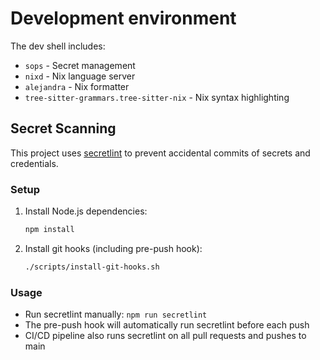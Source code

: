 # Development environment

The dev shell includes:
- `sops` - Secret management
- `nixd` - Nix language server
- `alejandra` - Nix formatter
- `tree-sitter-grammars.tree-sitter-nix` - Nix syntax highlighting

## Secret Scanning

This project uses [secretlint](https://github.com/secretlint/secretlint) to prevent accidental commits of secrets and credentials.

### Setup

1. Install Node.js dependencies:
   ```bash
   npm install
   ```

2. Install git hooks (including pre-push hook):
   ```bash
   ./scripts/install-git-hooks.sh
   ```

### Usage

- Run secretlint manually: `npm run secretlint`
- The pre-push hook will automatically run secretlint before each push
- CI/CD pipeline also runs secretlint on all pull requests and pushes to main